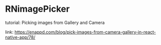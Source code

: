 # RNimagePicker
tutorial: Picking images from Gallery and Camera

link: <https://enappd.com/blog/pick-images-from-camera-gallery-in-react-native-app/78/>
